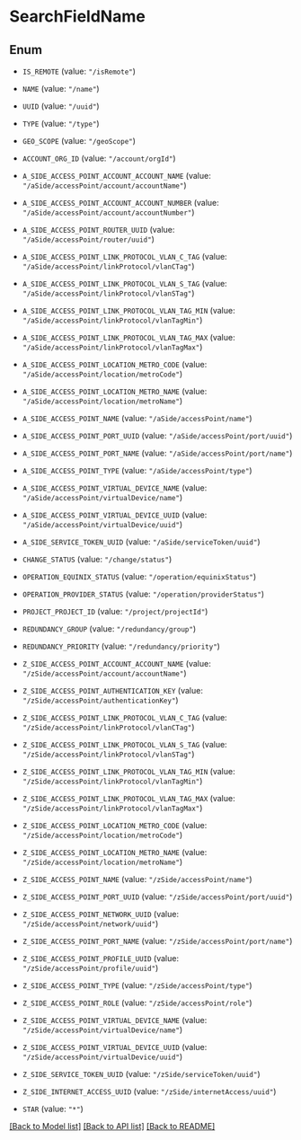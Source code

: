 # SearchFieldName

## Enum


* `IS_REMOTE` (value: `"/isRemote"`)

* `NAME` (value: `"/name"`)

* `UUID` (value: `"/uuid"`)

* `TYPE` (value: `"/type"`)

* `GEO_SCOPE` (value: `"/geoScope"`)

* `ACCOUNT_ORG_ID` (value: `"/account/orgId"`)

* `A_SIDE_ACCESS_POINT_ACCOUNT_ACCOUNT_NAME` (value: `"/aSide/accessPoint/account/accountName"`)

* `A_SIDE_ACCESS_POINT_ACCOUNT_ACCOUNT_NUMBER` (value: `"/aSide/accessPoint/account/accountNumber"`)

* `A_SIDE_ACCESS_POINT_ROUTER_UUID` (value: `"/aSide/accessPoint/router/uuid"`)

* `A_SIDE_ACCESS_POINT_LINK_PROTOCOL_VLAN_C_TAG` (value: `"/aSide/accessPoint/linkProtocol/vlanCTag"`)

* `A_SIDE_ACCESS_POINT_LINK_PROTOCOL_VLAN_S_TAG` (value: `"/aSide/accessPoint/linkProtocol/vlanSTag"`)

* `A_SIDE_ACCESS_POINT_LINK_PROTOCOL_VLAN_TAG_MIN` (value: `"/aSide/accessPoint/linkProtocol/vlanTagMin"`)

* `A_SIDE_ACCESS_POINT_LINK_PROTOCOL_VLAN_TAG_MAX` (value: `"/aSide/accessPoint/linkProtocol/vlanTagMax"`)

* `A_SIDE_ACCESS_POINT_LOCATION_METRO_CODE` (value: `"/aSide/accessPoint/location/metroCode"`)

* `A_SIDE_ACCESS_POINT_LOCATION_METRO_NAME` (value: `"/aSide/accessPoint/location/metroName"`)

* `A_SIDE_ACCESS_POINT_NAME` (value: `"/aSide/accessPoint/name"`)

* `A_SIDE_ACCESS_POINT_PORT_UUID` (value: `"/aSide/accessPoint/port/uuid"`)

* `A_SIDE_ACCESS_POINT_PORT_NAME` (value: `"/aSide/accessPoint/port/name"`)

* `A_SIDE_ACCESS_POINT_TYPE` (value: `"/aSide/accessPoint/type"`)

* `A_SIDE_ACCESS_POINT_VIRTUAL_DEVICE_NAME` (value: `"/aSide/accessPoint/virtualDevice/name"`)

* `A_SIDE_ACCESS_POINT_VIRTUAL_DEVICE_UUID` (value: `"/aSide/accessPoint/virtualDevice/uuid"`)

* `A_SIDE_SERVICE_TOKEN_UUID` (value: `"/aSide/serviceToken/uuid"`)

* `CHANGE_STATUS` (value: `"/change/status"`)

* `OPERATION_EQUINIX_STATUS` (value: `"/operation/equinixStatus"`)

* `OPERATION_PROVIDER_STATUS` (value: `"/operation/providerStatus"`)

* `PROJECT_PROJECT_ID` (value: `"/project/projectId"`)

* `REDUNDANCY_GROUP` (value: `"/redundancy/group"`)

* `REDUNDANCY_PRIORITY` (value: `"/redundancy/priority"`)

* `Z_SIDE_ACCESS_POINT_ACCOUNT_ACCOUNT_NAME` (value: `"/zSide/accessPoint/account/accountName"`)

* `Z_SIDE_ACCESS_POINT_AUTHENTICATION_KEY` (value: `"/zSide/accessPoint/authenticationKey"`)

* `Z_SIDE_ACCESS_POINT_LINK_PROTOCOL_VLAN_C_TAG` (value: `"/zSide/accessPoint/linkProtocol/vlanCTag"`)

* `Z_SIDE_ACCESS_POINT_LINK_PROTOCOL_VLAN_S_TAG` (value: `"/zSide/accessPoint/linkProtocol/vlanSTag"`)

* `Z_SIDE_ACCESS_POINT_LINK_PROTOCOL_VLAN_TAG_MIN` (value: `"/zSide/accessPoint/linkProtocol/vlanTagMin"`)

* `Z_SIDE_ACCESS_POINT_LINK_PROTOCOL_VLAN_TAG_MAX` (value: `"/zSide/accessPoint/linkProtocol/vlanTagMax"`)

* `Z_SIDE_ACCESS_POINT_LOCATION_METRO_CODE` (value: `"/zSide/accessPoint/location/metroCode"`)

* `Z_SIDE_ACCESS_POINT_LOCATION_METRO_NAME` (value: `"/zSide/accessPoint/location/metroName"`)

* `Z_SIDE_ACCESS_POINT_NAME` (value: `"/zSide/accessPoint/name"`)

* `Z_SIDE_ACCESS_POINT_PORT_UUID` (value: `"/zSide/accessPoint/port/uuid"`)

* `Z_SIDE_ACCESS_POINT_NETWORK_UUID` (value: `"/zSide/accessPoint/network/uuid"`)

* `Z_SIDE_ACCESS_POINT_PORT_NAME` (value: `"/zSide/accessPoint/port/name"`)

* `Z_SIDE_ACCESS_POINT_PROFILE_UUID` (value: `"/zSide/accessPoint/profile/uuid"`)

* `Z_SIDE_ACCESS_POINT_TYPE` (value: `"/zSide/accessPoint/type"`)

* `Z_SIDE_ACCESS_POINT_ROLE` (value: `"/zSide/accessPoint/role"`)

* `Z_SIDE_ACCESS_POINT_VIRTUAL_DEVICE_NAME` (value: `"/zSide/accessPoint/virtualDevice/name"`)

* `Z_SIDE_ACCESS_POINT_VIRTUAL_DEVICE_UUID` (value: `"/zSide/accessPoint/virtualDevice/uuid"`)

* `Z_SIDE_SERVICE_TOKEN_UUID` (value: `"/zSide/serviceToken/uuid"`)

* `Z_SIDE_INTERNET_ACCESS_UUID` (value: `"/zSide/internetAccess/uuid"`)

* `STAR` (value: `"*"`)


[[Back to Model list]](../README.md#documentation-for-models) [[Back to API list]](../README.md#documentation-for-api-endpoints) [[Back to README]](../README.md)


